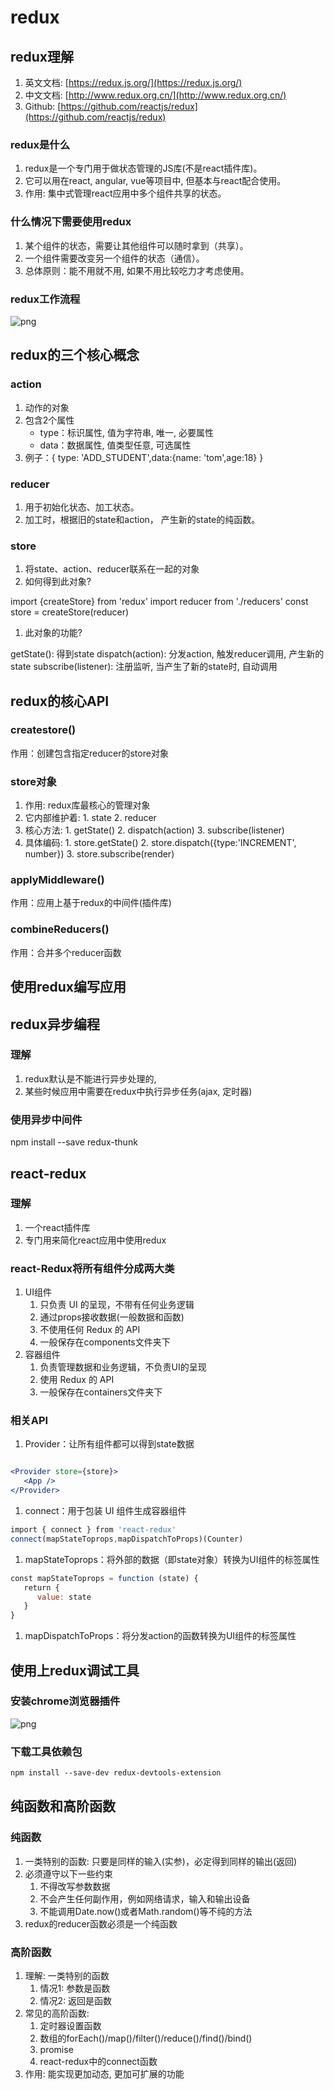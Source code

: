 # redux

## redux理解

1. 英文文档: [https://redux.js.org/](https://redux.js.org/)
2. 中文文档: [http://www.redux.org.cn/](http://www.redux.org.cn/)
3. Github: [https://github.com/reactjs/redux](https://github.com/reactjs/redux)

### redux是什么

1. redux是一个专门用于做状态管理的JS库(不是react插件库)。
2. 它可以用在react, angular, vue等项目中, 但基本与react配合使用。
3. 作用: 集中式管理react应用中多个组件共享的状态。

### 什么情况下需要使用redux

1. 某个组件的状态，需要让其他组件可以随时拿到（共享）。
2. 一个组件需要改变另一个组件的状态（通信）。
3. 总体原则：能不用就不用, 如果不用比较吃力才考虑使用。

### redux工作流程

![png](https://cdn.nlark.com/yuque/0/2023/png/35560689/1690360347736-b5638a86-52fd-4ad8-865f-33051059b19b.png#averageHue=%23f8f4ee&id=wayHR&originHeight=720&originWidth=1280&originalType=binary&ratio=1&rotation=0&showTitle=false&status=done&style=none&title=)

## redux的三个核心概念

### action

1. 动作的对象
2. 包含2个属性
   - type：标识属性, 值为字符串, 唯一, 必要属性
   - data：数据属性, 值类型任意, 可选属性
3. 例子：{ type: 'ADD_STUDENT',data:{name: 'tom',age:18} }

### reducer

1. 用于初始化状态、加工状态。
2. 加工时，根据旧的state和action， 产生新的state的纯函数。

### store

1. 将state、action、reducer联系在一起的对象
2. 如何得到此对象?

import {createStore} from 'redux'
import reducer from './reducers'
const store = createStore(reducer)

1. 此对象的功能?

getState(): 得到state
dispatch(action): 分发action, 触发reducer调用, 产生新的state
subscribe(listener): 注册监听, 当产生了新的state时, 自动调用

## redux的核心API

### createstore()

作用：创建包含指定reducer的store对象

### store对象

1. 作用: redux库最核心的管理对象
2. 它内部维护着:
            1. state
            2. reducer
3. 核心方法:
            1. getState()
            2. dispatch(action)
            3. subscribe(listener)
4. 具体编码:
            1. store.getState()
            2. store.dispatch({type:'INCREMENT', number})
            3. store.subscribe(render)

### applyMiddleware()

作用：应用上基于redux的中间件(插件库)

### combineReducers()

作用：合并多个reducer函数

## 使用redux编写应用


## redux异步编程

### 理解

1. redux默认是不能进行异步处理的,
2. 某些时候应用中需要在redux中执行异步任务(ajax, 定时器)

### 使用异步中间件

npm install --save redux-thunk

## react-redux

### 理解

1. 一个react插件库
2. 专门用来简化react应用中使用redux

### react-Redux将所有组件分成两大类

1. UI组件
      1. 只负责 UI 的呈现，不带有任何业务逻辑
      2. 通过props接收数据(一般数据和函数)
      3. 不使用任何 Redux 的 API
      4. 一般保存在components文件夹下
2. 容器组件
      1. 负责管理数据和业务逻辑，不负责UI的呈现
      2. 使用 Redux 的 API
      3. 一般保存在containers文件夹下

### 相关API

1. Provider：让所有组件都可以得到state数据

```jsx

<Provider store={store}>
   <App />
</Provider>
```

1. connect：用于包装 UI 组件生成容器组件

```js
import { connect } from 'react-redux'
connect(mapStateToprops,mapDispatchToProps)(Counter)
```

1. mapStateToprops：将外部的数据（即state对象）转换为UI组件的标签属性

```js
const mapStateToprops = function (state) {
   return {
      value: state
   }
}
```

1. mapDispatchToProps：将分发action的函数转换为UI组件的标签属性

## 使用上redux调试工具

### 安装chrome浏览器插件

![png](https://cdn.nlark.com/yuque/0/2023/png/35560689/1690360348077-6868d5cc-4556-4a6f-9681-68366f13ab5f.png#averageHue=%23f2efed&id=Cw2wJ&originHeight=375&originWidth=1206&originalType=binary&ratio=1&rotation=0&showTitle=false&status=done&style=none&title=)

### 下载工具依赖包

```vb
npm install --save-dev redux-devtools-extension
```

## 纯函数和高阶函数

### 纯函数

1. 一类特别的函数: 只要是同样的输入(实参)，必定得到同样的输出(返回)
2. 必须遵守以下一些约束  
      1. 不得改写参数数据
      2. 不会产生任何副作用，例如网络请求，输入和输出设备
      3. 不能调用Date.now()或者Math.random()等不纯的方法  
3. redux的reducer函数必须是一个纯函数

### 高阶函数

1. 理解: 一类特别的函数
      1. 情况1: 参数是函数
      2. 情况2: 返回是函数
2. 常见的高阶函数:
      1. 定时器设置函数
      2. 数组的forEach()/map()/filter()/reduce()/find()/bind()
      3. promise
      4. react-redux中的connect函数
3. 作用: 能实现更加动态, 更加可扩展的功能
